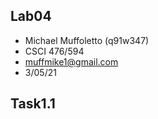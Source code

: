 ## Lab04

- Michael Muffoletto (q91w347)
- CSCI 476/594
- muffmike1@gmail.com
- 3/05/21

## Task1.1
